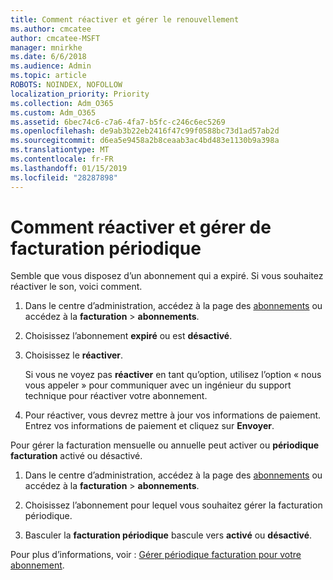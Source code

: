 ```yaml
---
title: Comment réactiver et gérer le renouvellement
ms.author: cmcatee
author: cmcatee-MSFT
manager: mnirkhe
ms.date: 6/6/2018
ms.audience: Admin
ms.topic: article
ROBOTS: NOINDEX, NOFOLLOW
localization_priority: Priority
ms.collection: Adm_O365
ms.custom: Adm_O365
ms.assetid: 6bec74c6-c7a6-4fa7-b5fc-c246c6ec5269
ms.openlocfilehash: de9ab3b22eb2416f47c99f0588bc73d1ad57ab2d
ms.sourcegitcommit: d6ea5e9458a2b8ceaab3ac4bd483e1130b9a398a
ms.translationtype: MT
ms.contentlocale: fr-FR
ms.lasthandoff: 01/15/2019
ms.locfileid: "28287898"
---
```

# <a name="how-to-reactivate-and-manage-recurring-billing"></a>Comment réactiver et gérer de facturation périodique

Semble que vous disposez d’un abonnement qui a expiré. Si vous souhaitez réactiver le son, voici comment.
  
1. Dans le centre d’administration, accédez à la page des [abonnements](https://go.microsoft.com/fwlink/p/?linkid=842054) ou accédez à la **facturation** \> **abonnements**.
    
2. Choisissez l’abonnement **expiré** ou est **désactivé**.
    
3. Choisissez le **réactiver**.
    
    Si vous ne voyez pas **réactiver** en tant qu’option, utilisez l’option « nous vous appeler » pour communiquer avec un ingénieur du support technique pour réactiver votre abonnement. 
    
4. Pour réactiver, vous devrez mettre à jour vos informations de paiement. Entrez vos informations de paiement et cliquez sur **Envoyer**.
    
Pour gérer la facturation mensuelle ou annuelle peut activer ou **périodique facturation** activé ou désactivé. 
  
1. Dans le centre d’administration, accédez à la page des [abonnements](https://go.microsoft.com/fwlink/p/?linkid=842054) ou accédez à la **facturation** \> **abonnements**.
    
2. Choisissez l’abonnement pour lequel vous souhaitez gérer la facturation périodique.
    
3. Basculer la **facturation périodique** bascule vers **activé** ou **désactivé**.
    
Pour plus d’informations, voir : [Gérer périodique facturation pour votre abonnement](https://support.office.com/article/8d83b530-f4ca-47f6-a666-e5791cbacc7e).
  

